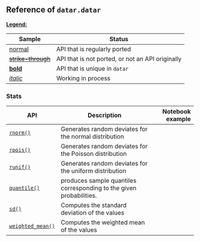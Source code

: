 <style>
.md-typeset__table {
   min-width: 100%;
}

.md-typeset table:not([class]) {
    display: table;
    max-width: 80%;
}
</style>

## Reference of `datar.datar`

<u>**Legend:**</u>

|Sample|Status|
|---|---|
|[normal]()|API that is regularly ported|
|<s>[strike-through]()</s>|API that is not ported, or not an API originally|
|[**bold**]()|API that is unique in `datar`|
|[_italic_]()|Working in process|

### Stats

|API|Description|Notebook example|
|---|---|---:|
|[`rnorm()`][1]|Generates random deviates for the normal distribution||
|[`rpois()`][2]|Generates random deviates for the Poisson distribution||
|[`runif()`][3]|Generates random deviates for the uniform distribution||
|[`quantile()`][4]|produces sample quantiles corresponding to the given probabilities.||
|[`sd()`][5]|Computes the standard deviation of the values||
|[`weighted_mean()`][6]|Computes the weighted mean of the values||


[1]: ../../api/datar.base.stats/#datar.base.stats.rnorm
[2]: ../../api/datar.base.stats/#datar.base.stats.rpois
[3]: ../../api/datar.base.stats/#datar.base.stats.runif
[4]: ../../api/datar.base.stats/#datar.base.stats.quantile
[5]: ../../api/datar.base.stats/#datar.base.stats.sd
[6]: ../../api/datar.base.stats/#datar.base.stats.weighted_mean
